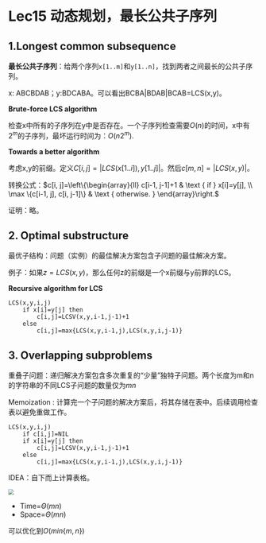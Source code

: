 # Lec15 动态规划，最长公共子序列



## 1.Longest common  subsequence

**最长公共子序列**：给两个序列`x[1..m]`和`y[1..n]`，找到两者之间最长的公共子序列。

x: ABCBDAB；y:BDCABA。可以看出BCBA|BDAB|BCAB=LCS(x,y)。



**Brute-force LCS algorithm**

检查x中所有的子序列在y中是否存在。一个子序列检查需要$O(n)$的时间，x中有$2^m$的子序列，最坏运行时间为：$O(n2^m)$.



**Towards a better algorithm**

考虑x,y的前缀。定义$C[i,j]=|LCS(x[1..i]),y[1..j]|$。然后$c[m,n]=|LCS(x,y)|$。

转换公式：$c[i, j]=\left\{\begin{array}{ll}
c[i-1, j-1]+1 & \text { if } x[i]=y[j], \\
\max \{c[i-1, j], c[i, j-1]\} & \text { otherwise. }
\end{array}\right.$

证明：略。



## 2. Optimal substructure

最优子结构：问题（实例）的最佳解决方案包含子问题的最佳解决方案。

例子：如果$z=LCS(x,y)$，那么任何z的前缀是一个x前缀与y前罪的LCS。



**Recursive algorithm for LCS**

```
LCS(x,y,i,j)
	if x[i]=y[j] then
		c[i,j]=LCSV(x,y,i-1,j-1)+1
	else
		c[i,j]=max{LCS(x,y,i-1,j),LCS(x,y,i,j-1)}
```



## 3. Overlapping subproblems

重叠子问题：递归解决方案包含多次重复的“少量”独特子问题。两个长度为m和n的字符串的不同LCS子问题的数量仅为$mn$

Memoization : 计算完一个子问题的解决方案后，将其存储在表中。后续调用检查表以避免重做工作。

```
LCS(x,y,i,j)
	if c[i,j]=NIL
	if x[i]=y[j] then
		c[i,j]=LCSV(x,y,i-1,j-1)+1
	else
		c[i,j]=max{LCS(x,y,i-1,j),LCS(x,y,i,j-1)}
```



IDEA：自下而上计算表格。

<img src="https://i.bmp.ovh/imgs/2021/03/ad176424e959bae4.png" style="zoom:67%;" />

* Time=$\Theta(mn)$
* Space=$\Theta(mn)$

可以优化到$O(min\{m,n\})$